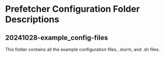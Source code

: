 # Prefetcher Configuration Folder Descriptions

## 20241028-example_config-files
This folder contains all the example configuration files, .slurm, and .sh files.
